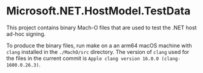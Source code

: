 # Microsoft.NET.HostModel.TestData

This project contains binary Mach-O files that are used to test the .NET host ad-hoc signing.

To produce the binary files, run make on a an arm64 macOS machine with `clang` installed in the `./MachO/src` directory. The version of `clang` used for the files in the current commit is `Apple clang version 16.0.0 (clang-1600.0.26.3)`.
